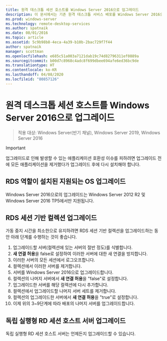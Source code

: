 ```yaml
---
title: 원격 데스크톱 세션 호스트를 Windows Server 2016으로 업그레이드
description: 이 문서에서는 기존 원격 데스크톱 서비스 배포를 Windows Server 2016으로 업그레이드하는 방법을 설명합니다.
ms.prod: windows-server
ms.technology: remote-desktop-services
ms.author: spatnaik
ms.date: 08/01/2016
ms.topic: article
ms.assetid: 5c9b98b8-4eca-4a39-b10b-2bac729f7f44
author: spatnaik
manager: scottman
ms.openlocfilehash: e685c51a003a7121dab19c74d82796311ef0889a
ms.sourcegitcommit: b00d7c8968c4adc8f699dbee694afe6ed36bc9de
ms.translationtype: HT
ms.contentlocale: ko-KR
ms.lasthandoff: 04/08/2020
ms.locfileid: "80857126"
---
```

# <a name="upgrading-your-remote-desktop-session-host-to-windows-server-2016"></a>원격 데스크톱 세션 호스트를 Windows Server 2016으로 업그레이드

>적용 대상: Windows Server(반기 채널), Windows Server 2019, Windows Server 2016

> [!IMPORTANT]
> 업그레이드로 인해 발생할 수 있는 애플리케이션 호환성 이슈를 피하려면 업그레이드 전에 모든 애플리케이션을 제거했다가 업그레이드 후에 다시 설치해야 합니다.

## <a name="supported-os-upgrades-with-rds-role-installed"></a>RDS 역할이 설치된 지원되는 OS 업그레이드
Windows Server 2016으로의 업그레이드는 Windows Server 2012 R2 및 Windows Server 2016 TP5에서만 지원됩니다.

## <a name="upgrading-a-rds-session-based-collection"></a>RDS 세션 기반 컬렉션 업그레이드
가동 중지 시간을 최소한으로 유지하려면 RDS 세션 기반 컬렉션을 업그레이드하는 동안 아래 단계를 수행하는 것이 좋습니다.

1. 업그레이드할 서버(컬렉션에 있는 서버의 절반 정도)를 식별합니다.
2. **새 연결 허용**을 false로 설정하여 이러한 서버에 대한 새 연결을 방지합니다.
3. 이러한 서버의 모든 세션에서 로그오프합니다. 
4. 컬렉션에서 이러한 서버를 제거합니다.
5. 서버를 Windows Server 2016으로 업그레이드합니다.
6. 컬렉션의 나머지 서버에서 **새 연결 허용**을 "false"로 설정합니다.
7. 업그레이드한 서버를 해당 컬렉션에 다시 추가합니다.
8. 컬렉션에서 업그레이드할 나머지 서버 세트를 제거합니다.
9. 컬렉션의 업그레이드한 서버에서 **새 연결 허용**을 "true"로 설정합니다.
10. 이제 위의 3~9단계에 따라 배포의 나머지 서버를 업그레이드합니다.

## <a name="upgrading-a-standalone-rd-session-host-server"></a>독립 실행형 RD 세션 호스트 서버 업그레이드
독립 실행형 RD 세션 호스트 서버는 언제든지 업그레이드할 수 있습니다.